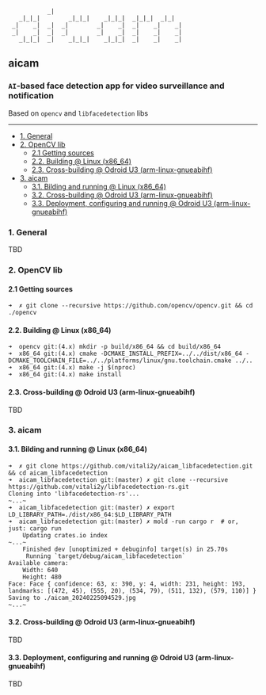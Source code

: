 ```
           _|                                      
   _|_|_|        _|_|_|    _|_|_|  _|_|_|  _|_|    
 _|    _|  _|  _|        _|    _|  _|    _|    _|  
 _|    _|  _|  _|        _|    _|  _|    _|    _|  
   _|_|_|  _|    _|_|_|    _|_|_|  _|    _|    _|
```

## aicam

### `AI`-based face detection app for video surveillance and notification

Based on `opencv` and `libfacedetection` libs

<hr/>

  - [1. General](#1-general)
  - [2. OpenCV lib](#2-opencv-lib)
    - [2.1 Getting sources](#21-getting-sources)
    - [2.2. Building @ Linux (x86\_64)](#22-building--linux-x86_64)
    - [2.3. Cross-building @ Odroid U3 (arm-linux-gnueabihf)](#23-cross-building--odroid-u3-arm-linux-gnueabihf)
  - [3. aicam](#3-aicam)
    - [3.1. Bilding and running @ Linux (x86\_64)](#31-bilding-and-running--linux-x86_64)
    - [3.2. Cross-building @ Odroid U3 (arm-linux-gnueabihf)](#32-cross-building--odroid-u3-arm-linux-gnueabihf)
    - [3.3. Deployment, configuring and running @ Odroid U3 (arm-linux-gnueabihf)](#33-deployment-configuring-and-running--odroid-u3-arm-linux-gnueabihf)


### 1. General

TBD


### 2. OpenCV lib

#### 2.1 Getting sources
```
➜  ✗ git clone --recursive https://github.com/opencv/opencv.git && cd ./opencv
```


#### 2.2. Building @ Linux (x86_64)
```
➜  opencv git:(4.x) mkdir -p build/x86_64 && cd build/x86_64
➜  x86_64 git:(4.x) cmake -DCMAKE_INSTALL_PREFIX=../../dist/x86_64 -DCMAKE_TOOLCHAIN_FILE=../../platforms/linux/gnu.toolchain.cmake ../..
➜  x86_64 git:(4.x) make -j $(nproc)
➜  x86_64 git:(4.x) make install
```


#### 2.3. Cross-building @ Odroid U3 (arm-linux-gnueabihf)

TBD


### 3. aicam
#### 3.1. Bilding and running @ Linux (x86_64)
```
➜  ✗ git clone https://github.com/vitali2y/aicam_libfacedetection.git && cd aicam_libfacedetection
➜  aicam_libfacedetection git:(master) ✗ git clone --recursive https://github.com/vitali2y/libfacedetection-rs.git
Cloning into 'libfacedetection-rs'...
~...~
➜  aicam_libfacedetection git:(master) ✗ export LD_LIBRARY_PATH=./dist/x86_64:$LD_LIBRARY_PATH
➜  aicam_libfacedetection git:(master) ✗ mold -run cargo r  # or, just: cargo run
    Updating crates.io index
~...~
    Finished dev [unoptimized + debuginfo] target(s) in 25.70s
     Running `target/debug/aicam_libfacedetection`
Available camera:
    Width: 640
    Height: 480
Face: Face { confidence: 63, x: 390, y: 4, width: 231, height: 193, landmarks: [(472, 45), (555, 20), (534, 79), (511, 132), (579, 110)] }
Saving to ./aicam_20240225094529.jpg
~...~
```


#### 3.2. Cross-building @ Odroid U3 (arm-linux-gnueabihf)

TBD


#### 3.3. Deployment, configuring and running @ Odroid U3 (arm-linux-gnueabihf)

TBD
